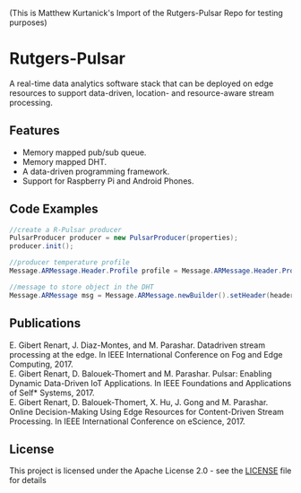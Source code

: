 (This is Matthew Kurtanick's Import of the Rutgers-Pulsar Repo for testing purposes)

# Rutgers-Pulsar
A real-time data analytics software stack that can be deployed on edge resources to support data-driven, location- and resource-aware stream processing.

## Features
* Memory mapped pub/sub queue.
* Memory mapped DHT.
* A data-driven programming framework.
* Support for Raspberry Pi and Android Phones.

## Code Examples
```java
//create a R-Pulsar producer
PulsarProducer producer = new PulsarProducer(properties);
producer.init();

//producer temperature profile
Message.ARMessage.Header.Profile profile = Message.ARMessage.Header.Profile.newBuilder().addSingle("temperature").addSingle("fahrenheit").build();

//message to store object in the DHT
Message.ARMessage msg = Message.ARMessage.newBuilder().setHeader(header).setAction(Message.ARMessage.Action.STORE_DATA).addAllPayload(payloadList).build();
```

## Publications
E. Gibert Renart, J. Diaz-Montes, and M. Parashar. Datadriven stream processing at the edge. In IEEE International Conference on Fog and Edge Computing, 2017.<br />
E. Gibert Renart, D. Balouek-Thomert and M. Parashar. Pulsar: Enabling Dynamic Data-Driven IoT Applications. In IEEE Foundations and Applications of Self* Systems, 2017.<br />
E. Gibert Renart, D. Balouek-Thomert, X. Hu, J. Gong and M. Parashar. Online Decision-Making Using Edge Resources for Content-Driven Stream Processing. In IEEE International Conference on eScience, 2017.<br />

## License
This project is licensed under the Apache License 2.0 - see the [LICENSE](LICENSE) file for details




